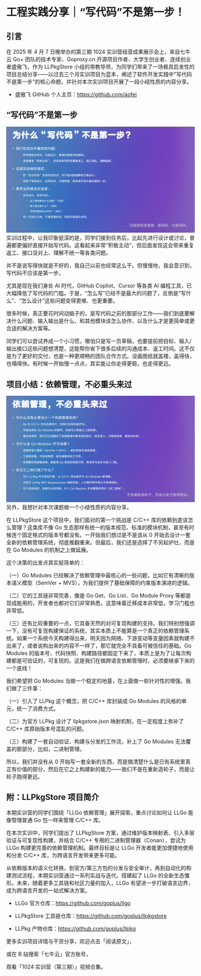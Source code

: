 # 工程实践分享｜“写代码”不是第一步！

## 引言

在 2025 年 4 月 7 日晚举办的第三期 1024 实训营结营成果展示会上，来自七牛云 Go+ 团队的技术专家、Goproxy.cn 开源项目作者、大学生创业者、连续创业者盛傲飞，作为 LLPkgStore 小组的带教导师，为同学们带来了一场极具启发性的项目总结分享——以过去三个月实训项目为蓝本，阐述了软件开发实践中"写代码不是第一步"的核心命题，并针对本次实训项目开展了一段小结性质的内容分享。

- 盛傲飞 GitHub 个人主页：https://github.com/aofei

## “写代码”不是第一步

![RUNOOB 图标](导师总结分享的PPT模板_01.png)
实训过程中，让我印象挺深的是，同学们接到任务后，比起先进行设计或讨论，普遍都更偏好直接开始写代码。这看起来非常“积极主动”，但后面发现这会带来重复返工、接口没对上、理解不统一等各类问题。

并不是说写得快就是不好的，我自己以前也经常这么干。但慢慢地，我会意识到，写代码不应该是第一步。

尤其是现在我们身处 AI 时代，GitHub Copliot、Cursor 等各类 AI 编程工具，已大幅降低了写代码的门槛。于是，“怎么写”已经不是最大的问题了，反倒是“写什么”、“怎么设计”这些问题变得更难、也更重要。

很多时候，真正要花时间动脑子的，是写代码之前的那部分工作——我们到底要解决什么问题、输入输出是什么、和其他模块该怎么协作、以及什么才是更简单或更合适的解决方案等。

同学们可以尝试养成一个小习惯，哪怕只是写一页草稿，也要提前把目标、输入/输出接口这些问题想清楚，这能帮你省下很多后续的沟通成本、返工时间。这不仅是为了更好的交付，也是一种更顺畅的团队合作方式。没画图纸就盖楼，盖得快，也塌得快。有时候一开始慢一点点，其实能让你走得更稳，也走得更远。

## 项目小结：依赖管理，不必重头来过

![RUNOOB 图标](导师总结分享的PPT模板_02.png)
另外，我想针对本次课题做一个小结性质的内容分享。

在 LLPkgStore 这个项目中，我们面对的第一个挑战是 C/C++ 库的依赖到底该怎么管理？这类库不像 Go 生态那样有统一的版本规范、标准的模块机制，甚至有时候连个固定格式的版本号都没有。一开始我们想过是不是该从 0 开始去设计一套全新的依赖管理系统，彻底推翻重来。但最后，我们还是选择了不另起炉灶，而是在 Go Modules 的机制之上做延展。

这个决策的出发点其实挺简单的：

（一）Go Modules 已经解决了依赖管理中最核心的一些问题，比如它有清晰的版本语义模型（SemVer + MVS），为我们提供了基础保障的约束版本演进的逻辑。

（二）它的工具链非常完善，像是 Go Get、Go List、Go Module Proxy 等都是现成能用的，开发者也都对它们非常熟悉，这意味着迁移成本非常低，学习门槛也非常低。

（三）还有比较重要的一点，它具备天然的对可复现构建的支持。我们特别想强调一下，没有可复现构建保证的系统，其实本质上不能算是一个真正的依赖管理系统。如果一个系统今天构建得出来，明天因为网络、下游变动等变量因素就构建不出来了，或者说构出来的内容不一样了，那它就完全不具备可被信任的基础。Go Modules 的版本号、代码快照、构建路径都固定下来了，本质上是为了让每次构建都是可验证的，可复现的。这是我们在做跨语言依赖管理时，必须要继承下来的一个底线！

我们希望把 Go Modules 当做一个稳定的地基，在上面做一些针对性的增强。我们做了三件事：

（一）引入了 LLPkg 这个概念，把 C/C++ 库封装成 Go Modules 的风格的单元，统一了消费方式。

（二）为官方 LLPkg 设计了 llpkgstore.json 映射机制，在一定程度上弥补了 C/C++ 库原始版本号混乱的问题。

（三）构建了一套自动验证、构建与分发的工作流，补上了 Go Modules 无法覆盖的那部分，比如，二进制管理。

所以，我们并没有从 0 开始写一套全新的东西，而是搞清楚什么是已有系统里真正有价值的部分，然后在它之上构建新的能力——我们不是在重新造轮子，而是让轮子跑得更远。

## 附：LLPkgStore 项目简介

本期实训营的同学们围绕「LLGo 依赖管理」展开探索，重点讨论如何让 LLGo 能像管理普通 Go 包一样来管理 C/C++ 库。

在本次实训中，同学们提出了 LLPkgStore 方案，通过维护版本映射表、引入多层验证与可复现性构建，并结合 C/C++ 专用的二进制管理器（Conan），尝试为 LLGo 构建更完善的依赖管理机制。最终目标是让 LLGo 开发者能更加便捷地使用和分发 C/C++ 库，为跨语言开发带来更多可能。

从依赖版本的语义化转换，到官方/第三方包的分发与安全审计，再到自动化的构建测试流程，本期实训营通过一系列实战与迭代，搭建起了 LLGo 的全新生态雏形。未来，随着更多工具链和社区力量的加入，LLGo 有望进一步打破语言边界，成为跨语言开发的一站式解决方案。

- LLGo 官方仓库：https://github.com/goplus/llgo

- LLPkgStore 工具链仓库：https://github.com/goplus/llpkgstore

- LLPkg 产物仓库：https://github.com/goplus/llpkg

更多实训项目详情与干货分享，欢迎点击「阅读原文」，

或在 B 站搜索「七牛云」官方账号，

观看「1024 实训营（第三期）」视频合集。
